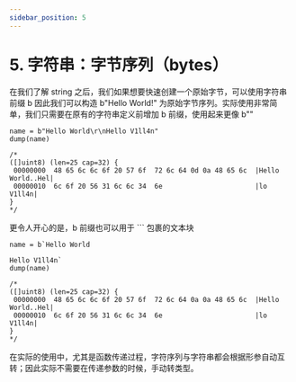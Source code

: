 ```yaml
---
sidebar_position: 5
---
```


# 5. 字符串：字节序列（bytes）

在我们了解 string 之后，我们如果想要快速创建一个原始字节，可以使用字符串前缀 b 因此我们可以构造 b"Hello World!" 为原始字节序列。实际使用非常简单，我们只需要在原有的字符串定义前增加 b 前缀，使用起来更像 b""

    name = b"Hello World\r\nHello V1ll4n"
    dump(name)
    
    /*
    ([]uint8) (len=25 cap=32) {
     00000000  48 65 6c 6c 6f 20 57 6f  72 6c 64 0d 0a 48 65 6c  |Hello World..Hel|
     00000010  6c 6f 20 56 31 6c 6c 34  6e                       |lo V1ll4n|
    }
    */
    
更令人开心的是，b 前缀也可以用于 `\`` 包裹的文本块

    name = b`Hello World
    
    Hello V1ll4n`
    dump(name)
    
    /*
    ([]uint8) (len=25 cap=32) {
     00000000  48 65 6c 6c 6f 20 57 6f  72 6c 64 0a 0a 48 65 6c  |Hello World..Hel|
     00000010  6c 6f 20 56 31 6c 6c 34  6e                       |lo V1ll4n|
    }
    */
    
在实际的使用中，尤其是函数传递过程，字符序列与字符串都会根据形参自动互转；因此实际不需要在传递参数的时候，手动转类型。
